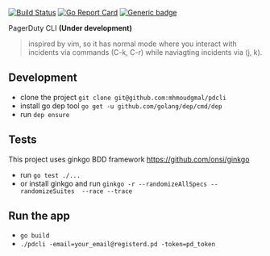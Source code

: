 [![Build Status](https://travis-ci.org/mhmoudgmal/pdcli.svg?branch=master)](https://travis-ci.org/mhmoudgmal/pdcli)
[![Go Report Card](https://goreportcard.com/badge/github.com/mhmoudgmal/pdcli)](https://goreportcard.com/report/github.com/mhmoudgmal/pdcli)
[![Generic badge](https://img.shields.io/badge/editor-vim-yellowgreen.svg)](https://github.com/mhmoudgmal//pdcli)

PagerDuty CLI **(Under development)**

> inspired by vim, so it has normal mode where you interact with incidents via commands (C-k, C-r) while naviagting incidents via (j, k).

## Development
- clone the project `git clone git@github.com:mhmoudgmal/pdcli`
- install go dep tool `go get -u github.com/golang/dep/cmd/dep`
- run `dep ensure`

## Tests
This project uses ginkgo BDD framework https://github.com/onsi/ginkgo

- run `go test ./...`
- or install ginkgo and run `ginkgo -r --randomizeAllSpecs --randomizeSuites  --race --trace` 

## Run the app
- `go build`
- `./pdcli -email=your_email@registerd.pd -token=pd_token`
